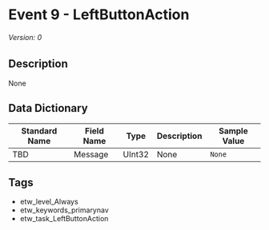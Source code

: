 # Event 9 - LeftButtonAction
###### Version: 0

## Description
None

## Data Dictionary
|Standard Name|Field Name|Type|Description|Sample Value|
|---|---|---|---|---|
|TBD|Message|UInt32|None|`None`|

## Tags
* etw_level_Always
* etw_keywords_primarynav
* etw_task_LeftButtonAction